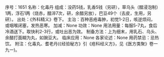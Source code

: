 序号：1651
名称：化毒丹
组成：没药5钱，乳香5钱（另研），草乌头（醋浸泡制）1两，浮石1两（烧赤，醋淬7次，研，余醋另放），巴豆49个（去皮，生用，另研）。
出处：《外科精义》卷下。
主治：百种恶疮毒肿，初觉1-2日，咳逆烦闷，或咽喉闭塞，发热恶寒。
加减：None
功效：None
用法用量：每服5-7丸，食后冷酒送下。取快利2-3行，或吐出恶为效。
制备方法：上为细末，用乳石、乌头、余醋打面糊为丸，如豌豆大。
临床应用：None
各家论述：None
用药禁忌：忌热饮。
附注：化毒丸、耆老丹(《经验秘方》引《疮科经义方》，见《医方类聚》卷一九一)。
